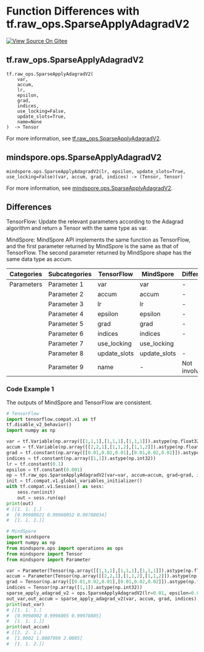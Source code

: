 # Function Differences with tf.raw_ops.SparseApplyAdagradV2

[![View Source On Gitee](https://mindspore-website.obs.cn-north-4.myhuaweicloud.com/website-images/r2.1/resource/_static/logo_source_en.png)](https://gitee.com/mindspore/docs/blob/r2.1/docs/mindspore/source_en/note/api_mapping/tensorflow_diff/SparseApplyAdagradV2.md)

## tf.raw_ops.SparseApplyAdagradV2

```text
tf.raw_ops.SparseApplyAdagradV2(
    var,
    accum,
    lr,
    epsilon,
    grad,
    indices,
    use_locking=False,
    update_slots=True,
    name=None
)  -> Tensor
```

For more information, see [tf.raw_ops.SparseApplyAdagradV2](https://tensorflow.google.cn/versions/r2.6/api_docs/python/tf/raw_ops/SparseApplyAdagradV2).

## mindspore.ops.SparseApplyAdagradV2

```text
mindspore.ops.SparseApplyAdagradV2(lr, epsilon, update_slots=True, use_locking=False)(var, accum, grad, indices) -> (Tensor, Tensor)
```

For more information, see [mindspore.ops.SparseApplyAdagradV2](https://www.mindspore.cn/docs/en/r2.1/api_python/ops/mindspore.ops.SparseApplyAdagradV2.html).

## Differences

TensorFlow: Update the relevant parameters according to the Adagrad algorithm and return a Tensor with the same type as var.

MindSpore: MindSpore API implements the same function as TensorFlow, and the first parameter returned by MindSpore is the same as that of TensorFlow. The second parameter returned by MindSpore shape has the same data type as accum.

| Categories | Subcategories |TensorFlow | MindSpore | Differences |
| --- | --- | --- | --- |---|
|Parameters | Parameter 1 | var | var         | -   |
|  | Parameter 2 | accum       | accum          | - |
|  | Parameter 3 | lr       | lr         | - |
|  | Parameter 4 | epsilon       | epsilon          | - |
|  | Parameter 5 | grad       | grad         | - |
|  | Parameter 6 | indices       | indices          | - |
| | Parameter 7 | use_locking | use_locking      | |
|  | Parameter 8 | update_slots       | update_slots         | - |
| | Parameter 9 | name | -           | Not involved |

### Code Example 1

The outputs of MindSpore and TensorFlow are consistent.

```python
# TensorFlow
import tensorflow.compat.v1 as tf
tf.disable_v2_behavior()
import numpy as np

var = tf.Variable(np.array([[1,1,1],[1,1,1],[1,1,1]]).astype(np.float32))
accum = tf.Variable(np.array([[2,2,1],[1,1,2],[1,1,2]]).astype(np.float32))
grad = tf.constant(np.array([[0.01,0.02,0.01],[0.01,0.02,0.02]]).astype(np.float32))
indices = tf.constant(np.array([1,1]).astype(np.int32))
lr = tf.constant(0.1)
epsilon = tf.constant(0.001)
op = tf.raw_ops.SparseApplyAdagradV2(var=var, accum=accum, grad=grad, indices=indices, lr=lr, epsilon=epsilon)
init = tf.compat.v1.global_variables_initializer()
with tf.compat.v1.Session() as sess:
    sess.run(init)
    out = sess.run(op)
print(out)
# [[1. 1. 1.]
#  [0.99980021 0.99960052 0.99788034]
#  [1. 1. 1.]]

# MindSpore
import mindspore
import numpy as np
from mindspore.ops import operations as ops
from mindspore import Tensor
from mindspore import Parameter

var = Parameter(Tensor(np.array([[1,1,1],[1,1,1],[1,1,1]]).astype(np.float32)), name="var")
accum = Parameter(Tensor(np.array([[2,2,1],[1,1,2],[1,1,2]]).astype(np.float32)), name="accum")
grad = Tensor(np.array([[0.01,0.02,0.01],[0.01,0.02,0.02]]).astype(np.float32))
indices = Tensor(np.array([1,1]).astype(np.int32))
sparse_apply_adagrad_v2 = ops.SparseApplyAdagradV2(lr=0.01, epsilon=0.001)
out_var,out_accum = sparse_apply_adagrad_v2(var, accum, grad, indices)
print(out_var)
# [[1. 1. 1.]
#  [0.9998002 0.9996005 0.99978805]
#  [1. 1. 1.]]
print(out_accum)
# [[2. 2. 1.]
#  [1.0002 1.0007999 2.0005]
#  [1. 1. 2.]]

```
